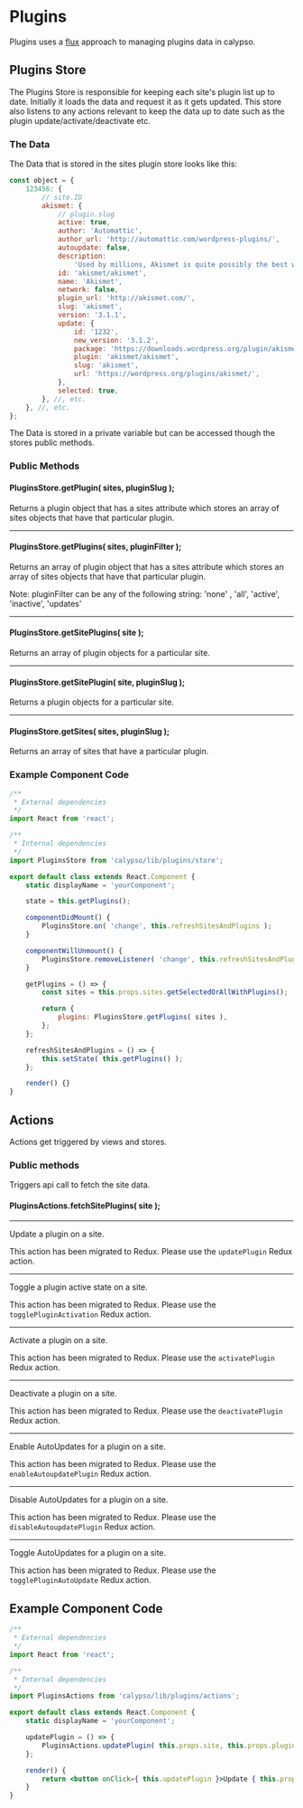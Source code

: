 # Plugins

Plugins uses a [flux](https://facebook.github.io/flux/docs/overview.html#content) approach to managing plugins data in calypso.

## Plugins Store

The Plugins Store is responsible for keeping each site's plugin list up to date. Initially it loads the data and request it as it gets updated. This store also listens to any actions relevant to keep the data up to date such as the plugin update/activate/deactivate etc.

### The Data

The Data that is stored in the sites plugin store looks like this:

```js
const object = {
	123456: {
		// site.ID
		akismet: {
			// plugin.slug
			active: true,
			author: 'Automattic',
			author_url: 'http://automattic.com/wordpress-plugins/',
			autoupdate: false,
			description:
				'Used by millions, Akismet is quite possibly the best way in the world to <strong>protect your blog from comment and trackback spam</strong>. It keeps your site protected from spam even while you sleep. To get started: 1) Click the "Activate" link to the left of this description, 2) <a href="http://akismet.com/get/">Sign up for an Akismet API key</a>, and 3) Go to your Akismet configuration page, and save your API key.',
			id: 'akismet/akismet',
			name: 'Akismet',
			network: false,
			plugin_url: 'http://akismet.com/',
			slug: 'akismet',
			version: '3.1.1',
			update: {
				id: '1232',
				new_version: '3.1.2',
				package: 'https://downloads.wordpress.org/plugin/akismet.1.6.zip',
				plugin: 'akismet/akismet',
				slug: 'akismet',
				url: 'https://wordpress.org/plugins/akismet/',
			},
			selected: true,
		}, //, etc.
	}, //, etc.
};
```

The Data is stored in a private variable but can be accessed though the stores public methods.

### Public Methods

#### PluginsStore.getPlugin( sites, pluginSlug );

Returns a plugin object that has a sites attribute which stores an array of sites objects that have that particular plugin.

---

#### PluginsStore.getPlugins( sites, pluginFilter );

Returns an array of plugin object that has a sites attribute which stores an array of sites objects that have that particular plugin.

Note: pluginFilter can be any of the following string: 'none' , 'all', 'active', 'inactive', 'updates'

---

#### PluginsStore.getSitePlugins( site );

Returns an array of plugin objects for a particular site.

---

#### PluginsStore.getSitePlugin( site, pluginSlug );

Returns a plugin objects for a particular site.

---

#### PluginsStore.getSites( sites, pluginSlug );

Returns an array of sites that have a particular plugin.

### Example Component Code

```js
/**
 * External dependencies
 */
import React from 'react';

/**
 * Internal dependencies
 */
import PluginsStore from 'calypso/lib/plugins/store';

export default class extends React.Component {
	static displayName = 'yourComponent';

	state = this.getPlugins();

	componentDidMount() {
		PluginsStore.on( 'change', this.refreshSitesAndPlugins );
	}

	componentWillUnmount() {
		PluginsStore.removeListener( 'change', this.refreshSitesAndPlugins );
	}

	getPlugins = () => {
		const sites = this.props.sites.getSelectedOrAllWithPlugins();

		return {
			plugins: PluginsStore.getPlugins( sites ),
		};
	};

	refreshSitesAndPlugins = () => {
		this.setState( this.getPlugins() );
	};

	render() {}
}
```

## Actions

Actions get triggered by views and stores.

### Public methods

Triggers api call to fetch the site data.

#### PluginsActions.fetchSitePlugins( site );

---

Update a plugin on a site.

This action has been migrated to Redux. Please use the `updatePlugin` Redux action.

---

Toggle a plugin active state on a site.

This action has been migrated to Redux. Please use the `togglePluginActivation` Redux action.

---

Activate a plugin on a site.

This action has been migrated to Redux. Please use the `activatePlugin` Redux action.

---

Deactivate a plugin on a site.

This action has been migrated to Redux. Please use the `deactivatePlugin` Redux action.

---

Enable AutoUpdates for a plugin on a site.

This action has been migrated to Redux. Please use the `enableAutoupdatePlugin` Redux action.

---

Disable AutoUpdates for a plugin on a site.

This action has been migrated to Redux. Please use the `disableAutoupdatePlugin` Redux action.

---

Toggle AutoUpdates for a plugin on a site.

This action has been migrated to Redux. Please use the `togglePluginAutoUpdate` Redux action.

## Example Component Code

```jsx
/**
 * External dependencies
 */
import React from 'react';

/**
 * Internal dependencies
 */
import PluginsActions from 'calypso/lib/plugins/actions';

export default class extends React.Component {
	static displayName = 'yourComponent';

	updatePlugin = () => {
		PluginsActions.updatePlugin( this.props.site, this.props.plugin );
	};

	render() {
		return <button onClick={ this.updatePlugin }>Update { this.props.plugin.name }</button>;
	}
}
```
